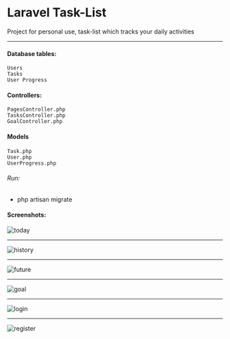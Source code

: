 # Laravel Task-List

Project for personal use, task-list which tracks your daily activities

---

#### Database tables:
    Users
    Tasks
    User Progress

#### Controllers:
    PagesController.php
    TasksController.php
    GoalController.php

#### Models
    Task.php
    User.php
    UserProgress.php



###### Run:
  - php artisan migrate
  

#### Screenshots: 
  
![today](https://user-images.githubusercontent.com/24662381/58834794-88ae2600-8654-11e9-92ee-7379b3e45c26.png)

-----------------

![history](https://user-images.githubusercontent.com/24662381/58834798-8946bc80-8654-11e9-97c3-c644b2bbf7b8.png)

-----------------

![future](https://user-images.githubusercontent.com/24662381/58834797-8946bc80-8654-11e9-92c6-ae2b2ec64eeb.png)

-----------------

![goal](https://user-images.githubusercontent.com/24662381/58834795-8946bc80-8654-11e9-841a-1c82e5bc0d1f.png)

-----------------

![login](https://user-images.githubusercontent.com/24662381/58834799-89df5300-8654-11e9-96be-abb516c1209b.png)

-----------------

![register](https://user-images.githubusercontent.com/24662381/58834800-89df5300-8654-11e9-8e1d-863de831d7ad.png)

